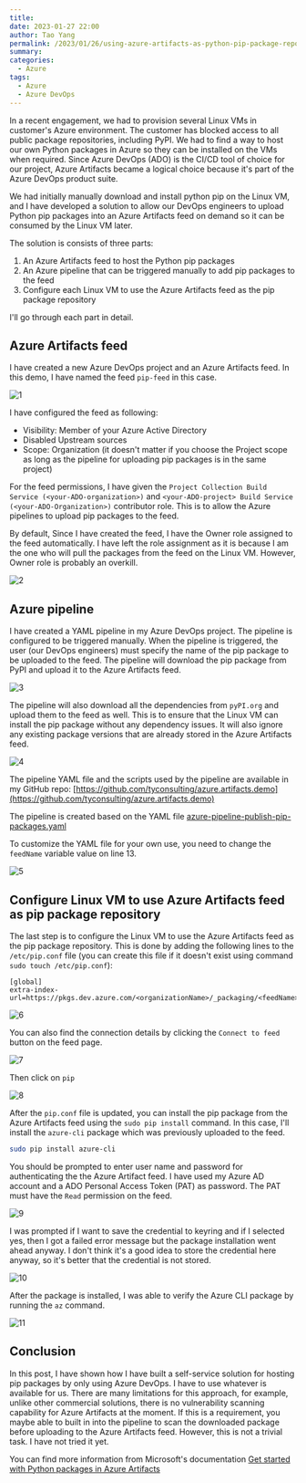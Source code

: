```yaml
---
title:
date: 2023-01-27 22:00
author: Tao Yang
permalink: /2023/01/26/using-azure-artifacts-as-python-pip-package-repository
summary:
categories:
  - Azure
tags:
  - Azure
  - Azure DevOps
---
```


In a recent engagement, we had to provision several Linux VMs in customer's Azure environment. The customer has blocked access to all public package repositories, including PyPI. We had to find a way to host our own Python packages in Azure so they can be installed on the VMs when required. Since Azure DevOps (ADO) is the CI/CD tool of choice for our project, Azure Artifacts became a logical choice because it's part of the Azure DevOps product suite.

We had initially manually download and install python pip on the Linux VM, and I have developed a solution to allow our DevOps engineers to upload Python pip packages into an Azure Artifacts feed on demand so it can be consumed by the Linux VM later.

The solution is consists of three parts:

1. An Azure Artifacts feed to host the Python pip packages
2. An Azure pipeline that can be triggered manually to add pip packages to the feed
3. Configure each Linux VM to use the Azure Artifacts feed as the pip package repository

I'll go through each part in detail.

## Azure Artifacts feed

I have created a new Azure DevOps project and an Azure Artifacts feed. In this demo, I have named the feed `pip-feed` in this case.

![1](../../../../assets/images/2023/01/pip-feed-01.jpg)

I have configured the feed as following:

 * Visibility: Member of your Azure Active Directory
 * Disabled Upstream sources
 * Scope: Organization (it doesn't matter if you choose the Project scope as long as the pipeline for uploading pip packages is in the same project)

For the feed permissions, I have given the `Project Collection Build Service (<your-ADO-organization>)` and `<your-ADO-project> Build Service (<your-ADO-Organization>)` contributor role. This is to allow the Azure pipelines to upload pip packages to the feed.

By default, Since I have created the feed, I have the Owner role assigned to the feed automatically. I have left the role assignment as it is because I am the one who will pull the packages from the feed on the Linux VM. However, Owner role is probably an overkill.

![2](../../../../assets/images/2023/01/pip-feed-02.jpg)

## Azure pipeline

I have created a YAML pipeline in my Azure DevOps project. The pipeline is configured to be triggered manually. When the pipeline is triggered, the user (our DevOps engineers) must specify the name of the pip package to be uploaded to the feed. The pipeline will download the pip package from PyPI and upload it to the Azure Artifacts feed.

![3](../../../../assets/images/2023/01/pip-feed-03.jpg)

The pipeline will also download all the dependencies from `pyPI.org` and upload them to the feed as well. This is to ensure that the Linux VM can install the pip package without any dependency issues. It will also ignore any existing package versions that are already stored in the Azure Artifacts feed.

![4](../../../../assets/images/2023/01/pip-feed-04.jpg)

The pipeline YAML file and the scripts used by the pipeline are available in my GitHub repo: [https://github.com/tyconsulting/azure.artifacts.demo](https://github.com/tyconsulting/azure.artifacts.demo)

The pipeline is created based on the YAML file [azure-pipeline-publish-pip-packages.yaml](https://github.com/tyconsulting/azure.artifacts.demo/blob/master/pipelines/azure-pipeline-publish-pip-packages.yaml)

To customize the YAML file for your own use, you need to change the `feedName` variable value on line 13.

![5](../../../../assets/images/2023/01/pip-feed-05.jpg)

## Configure Linux VM to use Azure Artifacts feed as pip package repository

The last step is to configure the Linux VM to use the Azure Artifacts feed as the pip package repository. This is done by adding the following lines to the `/etc/pip.conf` file (you can create this file if it doesn't exist using command `sudo touch /etc/pip.conf`):

```text
[global]
extra-index-url=https://pkgs.dev.azure.com/<organizationName>/_packaging/<feedName>/pypi/simple/
```

![6](../../../../assets/images/2023/01/pip-feed-06.jpg)

You can also find the connection details by clicking the `Connect to feed` button on the feed page.

![7](../../../../assets/images/2023/01/pip-feed-07.jpg)

Then click on `pip`

![8](../../../../assets/images/2023/01/pip-feed-08.jpg)

After the `pip.conf` file is updated, you can install the pip package from the Azure Artifacts feed using the `sudo pip install` command. In this case, I'll install the `azure-cli` package which was previously uploaded to the feed.

```bash
sudo pip install azure-cli
```

You should be prompted to enter user name and password for authenticating the the Azure Artifact feed. I have used my Azure AD account and a ADO Personal Access Token (PAT) as password. The PAT must have the `Read` permission on the feed.

![9](../../../../assets/images/2023/01/pip-feed-09.jpg)

I was prompted if I want to save the credential to keyring and if I selected yes, then I got a failed error message but the package installation went ahead anyway. I don't think it's a good idea to store the credential here anyway, so it's better that the credential is not stored.

![10](../../../../assets/images/2023/01/pip-feed-10.jpg)

After the package is installed, I was able to verify the Azure CLI package by running the `az` command.

![11](../../../../assets/images/2023/01/pip-feed-11.jpg)

## Conclusion

In this post, I have shown how I have built a self-service solution for hosting pip packages by only using Azure DevOps. I have to use whatever is available for us. There are many limitations for this approach, for example, unlike other commercial solutions, there is no vulnerability scanning capability for Azure Artifacts at the moment. If this is a requirement, you maybe able to built in into the pipeline to scan the downloaded package before uploading to the Azure Artifacts feed. However, this is not a trivial task. I have not tried it yet.

You can find more information from Microsoft's documentation [Get started with Python packages in Azure Artifacts](https://learn.microsoft.com/en-us/azure/devops/artifacts/quickstarts/python-packages?view=azure-devops)